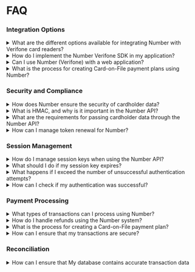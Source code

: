 # FAQ

### Integration Options

<details>

<summary>What are the different options available for integrating Number with Verifone card readers?</summary>

Number offers four options: Standalone Desktop Application, Number Verifone SDK, Browser-based Interface, and Virtual Terminal support.

</details>

<details>

<summary>How do I implement the Number Verifone SDK in my application?</summary>

To implement the Number Verifone SDK, download the DLL, include it in your project, and follow the integration guidelines provided in the documentation to set up payment processing.

</details>

<details>

<summary>Can I use Number (Verifone) with a web application?</summary>

Yes, Number provides a browser-based interface that allows integration with web applications using Cross-Origin Resource Sharing (CORS) to communicate with Verifone devices.

</details>

<details>

<summary>What is the process for creating Card-on-File payment plans using Number?</summary>

You can create Card-on-File payment plans using (a variety of channels such as the Virtual Terminal, API, Payform, widgets, and WIN SDK ) which allows you to manage recurring payments and consent agreements.

</details>

### Security and Compliance

<details>

<summary>How does Number ensure the security of cardholder data?</summary>

Number utilizes end-to-end encryption (P2PE) to secure cardholder data, ensuring it remains encrypted during transmission to the PCI Level One compliant processing platform.

</details>

<details>

<summary>What is HMAC, and why is it important in the Number API?</summary>

HMAC (Hash-based Message Authentication Code) is used to create a hash that verifies the authenticity of requests when passing cardholder data through the Number API.

</details>

<details>

<summary>What are the requirements for passing cardholder data through the Number API?</summary>

To pass cardholder data through the Number API, you need a Session Key, HMAC secret, and RSA Certificate to encrypt the credit card number before transmission. However, it is important to note that HMAC enforcement is primarily applied when using the Mobile SDK, as the networks involved can present higher risks

</details>

<details>

<summary>How can I manage token renewal for Number?</summary>

You can manage token renewal through the Number Client Admin Portal, where you can create new tokens and view existing ones. Tokens expire every six months.

</details>

### Session Management

<details>

<summary>How do I manage session keys when using the Number API?</summary>

Obtain a session key using your Account Code and Token, which is valid for 25 hours. If you receive error codes 5030 or 5050, re-authenticate to obtain a new session key.

</details>

<details>

<summary>What should I do if my session key expires?</summary>

If your session key expires, you will need to authenticate again to obtain a new session key. Monitor for expiration codes to ensure continuous access.

</details>

<details>

<summary>What happens if I exceed the number of unsuccessful authentication attempts?</summary>

If you exceed six unsuccessful authentication attempts, your IP address will be locked out, requiring manual intervention from Number support to unlock it.

</details>

<details>

<summary>How can I check if my authentication was successful?</summary>

After authentication, check the FunctionOK and AuthSuccess flags. If both are true, you will receive a session key; otherwise, read the error messages and abort the process.

</details>

### Payment Processing

<details>

<summary>What types of transactions can I process using Number?</summary>

Number allows you to process various types of transactions, including authorizations, credits, voids, settlements, and recurring payments through Card-on-File plans

</details>

<details>

<summary>How do I handle refunds using the Number system?</summary>

To process refunds, you can use the Number API to initiate a credit transaction against the original payment. Ensure you have the original transaction ID to reference during the refund process .

</details>

<details>

<summary>What is the process for creating a Card-on-File payment plan?</summary>

To create a Card-on-File payment plan, you can use the Number API to collect cardholder data and then set up the payment plan by specifying the consent type (Annual or Fixed Recurring)

</details>

<details>

<summary>How can I ensure that my transactions are secure?</summary>

Number employs end-to-end encryption (P2PE) for all transactions, ensuring that cardholder data is encrypted during transmission between the Verifone device and the Number cloud servers

</details>

### Reconciliation

<details>

<summary>How can I ensure that My database contains accurate transaction data</summary>

We recomend that your system periodically query our database to ensure you have accurate data . Webhooks are provided for realtime notifications but you can augment this with Transaction Queries

</details>
